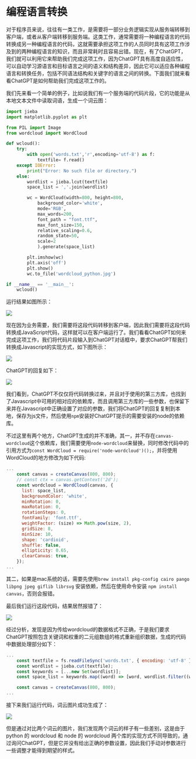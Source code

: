 # 编程语言转换

对于程序员来说，往往有一类工作，是需要将一部分业务逻辑实现从服务端转移到客户端，或者从客户端转移到服务端。这类工作，通常需要将一种编程语言的代码转换成另一种编程语言的代码，这就需要承担这项工作的人员同时具有这项工作涉及到的两种编程语言的知识，而且非常耗时且容易出错。现在，有了ChatGPT，我们就可以利用它来帮助我们完成这项工作，因为ChatGPT具有高度自适应性，可以自动学习源语言和目标语言之间的语义和结构差异，因此它可以适应各种编程语言和转换任务，包括不同语法结构和关键字的语言之间的转换。下面我们就来看看ChatGPT是如何帮助我们完成这项工作的。

我们先来看一个简单的例子，比如说我们有一个服务端的代码片段，它的功能是从本地文本文件中读取词语，生成一个词云图：

```python
import jieba
import matplotlib.pyplot as plt

from PIL import Image
from wordcloud import WordCloud

def wcloud():
    try:
        with open('words.txt','r',encoding='utf-8') as f:
            textfile= f.read()
    except IOError:
        print("Error: No such file or directory.")
    else:
        wordlist = jieba.lcut(textfile)
        space_list = ','.join(wordlist)

        wc = WordCloud(width=800, height=800,
            background_color='white',
            mode='RGB',
            max_words=200,
            font_path = "font.ttf",
            max_font_size=150,
            relative_scaling=0.6,
            random_state=50,
            scale=2
            ).generate(space_list)

        plt.imshow(wc)
        plt.axis('off')
        plt.show()
        wc.to_file('wordcloud_python.jpg')

if __name__ == '__main__':
    wcloud()
```

运行结果如图所示：

![](../../images/code/../awesome/code-language-wcloud1.png)

现在因为业务需要，我们需要将这段代码转移到客户端，因此我们需要将这段代码转换成JavaScript代码，这样就可以在客户端运行了。我们看看ChatGPT如何来完成这项工作，我们将代码片段输入到ChatGPT对话框中，要求ChatGPT帮我们转换成Javascript的实现方式，如下图所示：

![](../../images/code/../awesome/code-language-wcloud-cvt1.png)

ChatGPT的回复如下：

![](../../images/code/../awesome/code-language-wcloud-cvt2.png)

我们看到，ChatGPT不仅仅将代码转换过来，并且对于使用的第三方库，也找到了Javascript中可用的相对应的依赖库，而且调用第三方库的一些参数，也保留下来并在Javascript中正确设置了对应的参数，我们将ChatGPT的回复复制到本地，保存为js文件，然后使用`npm`安装好ChatGPT提示的需要安装的node的依赖库。

不过这里有两个地方，ChatGPT生成的并不准确，其一，并不存在`canvas-wordcloud`这个依赖库，我们需要使用`node-wordcloud`来替换，同时修改代码中的引用方式为`const WordCloud = require('node-wordcloud')();`，并将使用WordCloud的地方修改为如下代码:
```javascript
...
    const canvas = createCanvas(800, 800);
    // const ctx = canvas.getContext('2d');
    const wordcloud = WordCloud(canvas, {
      list: space_list,
      backgroundColor: 'white',
      minRotation: 0,
      maxRotation: 0,
      rotationSteps: 0,
      fontFamily: 'font.ttf',
      weightFactor: (size) => Math.pow(size, 2),
      gridSize: 8,
      minSize: 10,
      shape: 'cardioid',
      shuffle: false,
      ellipticity: 0.65,
      clearCanvas: true,
    });
...
```

其二，如果是mac系统的话，需要先使用`brew install pkg-config cairo pango libpng jpeg giflib librsvg` 安装依赖，然后在使用命令安装 `npm install canvas`，否则会报错。

最后我们运行这段代码，结果居然报错了：

![](../../images/code/../awesome/code-language-wcloud-jserror.png)

经过分析，发现是因为传给wordcloud的数据格式不正确，于是我们要求ChatGPT按照包含关键词和权重的二元组数组的格式重新组织数据，生成的代码中数据处理部分如下：

```javascript
...
    const textfile = fs.readFileSync('words.txt', { encoding: 'utf-8' });
    const wordlist = jieba.cut(textfile);
    const keywords = [...new Set(wordlist)];
    const space_list = keywords.map((word) => [word, wordlist.filter((w) => w === word).length]);

    const canvas = createCanvas(800, 800);
...
```

接下来我们运行代码，词云图片成功生成了：

![](../../images/code/../awesome/code-language-wcloud-jsresult1.png)

但是通过对比两个词云的图片，我们发现两个词云的样子有一些差别，这是由于 python 的 wordcloud 和 node 的 wordcloud 两个库的实现方式不同导致的，通过询问ChatGPT，但是它并没有给出正确的参数设置，因此我们手动对参数进行一些调整才能得到期望的样式。

